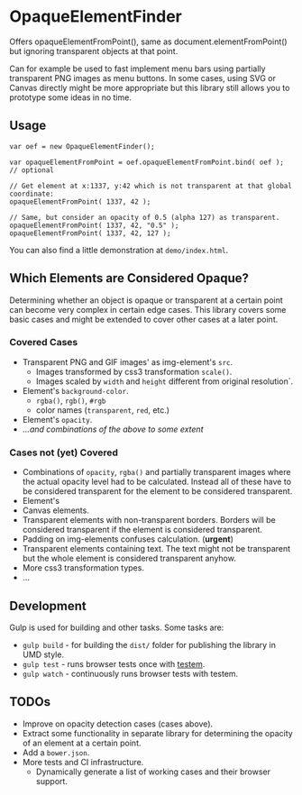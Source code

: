 # OpaqueElementFinder

Offers opaqueElementFromPoint(), same as document.elementFromPoint() but ignoring transparent objects at that point.

Can for example be used to fast implement menu bars using partially transparent PNG images as menu buttons.
In some cases, using SVG or Canvas directly might be more appropriate but this library still allows you to prototype some ideas in no time. 

## Usage

```
var oef = new OpaqueElementFinder();

var opaqueElementFromPoint = oef.opaqueElementFromPoint.bind( oef ); // optional

// Get element at x:1337, y:42 which is not transparent at that global coordinate: 
opaqueElementFromPoint( 1337, 42 );

// Same, but consider an opacity of 0.5 (alpha 127) as transparent.
opaqueElementFromPoint( 1337, 42, "0.5" );
opaqueElementFromPoint( 1337, 42, 127 );
```

You can also find a little demonstration at `demo/index.html`.

## Which Elements are Considered Opaque?

Determining whether an object is opaque or transparent at a certain point can become very complex in certain edge cases.
This library covers some basic cases and might be extended to cover other cases at a later point.

### Covered Cases
* Transparent PNG and GIF images' as img-element's `src`.
    * Images transformed by css3 transformation `scale()`.
    * Images scaled by `width` and `height` different from original resolution`.
* Element's `background-color`.
    * `rgba()`, `rgb()`, `#rgb`
    * color names (`transparent`, `red`, etc.)
* Element's `opacity`.
* *...and combinations of the above to some extent*

### Cases not (yet) Covered
* Combinations of `opacity`, `rgba()` and partially transparent images where the actual opacity level had to be calculated. Instead all of these have to be considered transparent for the element to be considered transparent.
* Element's 
* Canvas elements.
* Transparent elements with non-transparent borders. Borders will be considered transparent if the element is considered transparent.
* Padding on img-elements confuses calculation. (**urgent**)
* Transparent elements containing text. The text might not be transparent but the whole element is considered transparent anyhow.
* More css3 transformation types.
* ...

## Development
Gulp is used for building and other tasks. Some tasks are:
* `gulp build` - for building the `dist/` folder for publishing the library in UMD style.
* `gulp test` - runs browser tests once with [testem](https://github.com/airportyh/testem).
* `gulp watch` - continuously runs browser tests with testem.

## TODOs
* Improve on opacity detection cases (cases above).
* Extract some functionality in separate library for determining the opacity of an element at a certain point.
* Add a `bower.json`.
* More tests and CI infrastructure.
    * Dynamically generate a list of working cases and their browser support.